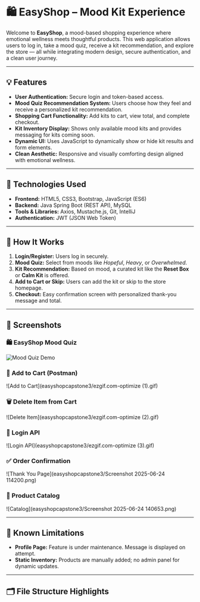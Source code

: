 # 🛍️ EasyShop – Mood Kit Experience

Welcome to **EasyShop**, a mood-based shopping experience where emotional wellness meets thoughtful products. This web application allows users to log in, take a mood quiz, receive a kit recommendation, and explore the store — all while integrating modern design, secure authentication, and a clean user journey.

---
## 💡 Features

- **User Authentication:** Secure login and token-based access.
- **Mood Quiz Recommendation System:** Users choose how they feel and receive a personalized kit recommendation.
- **Shopping Cart Functionality:** Add kits to cart, view total, and complete checkout.
- **Kit Inventory Display:** Shows only available mood kits and provides messaging for kits coming soon.
- **Dynamic UI:** Uses JavaScript to dynamically show or hide kit results and form elements.
- **Clean Aesthetic:** Responsive and visually comforting design aligned with emotional wellness.

---

## 🧪 Technologies Used

- **Frontend:** HTML5, CSS3, Bootstrap, JavaScript (ES6)
- **Backend:** Java Spring Boot (REST API), MySQL
- **Tools & Libraries:** Axios, Mustache.js, Git, IntelliJ
- **Authentication:** JWT (JSON Web Token)

---

## 🧠 How It Works

1. **Login/Register:** Users log in securely.
2. **Mood Quiz:** Select from moods like *Hopeful*, *Heavy*, or *Overwhelmed*.
3. **Kit Recommendation:** Based on mood, a curated kit like the **Reset Box** or **Calm Kit** is offered.
4. **Add to Cart or Skip:** Users can add the kit or skip to the store homepage.
5. **Checkout:** Easy confirmation screen with personalized thank-you message and total.

---

## 📸 Screenshots

### 🛍️ EasyShop Mood Quiz
![Mood Quiz Demo](easyshopcapstone3/ezgif.com-optimize.gif)

### 🧺 Add to Cart (Postman)
![Add to Cart](easyshopcapstone3/ezgif.com-optimize (1).gif)

### 🗑️ Delete Item from Cart
![Delete Item](easyshopcapstone3/ezgif.com-optimize (2).gif)

### 🔐 Login API
![Login API](easyshopcapstone3/ezgif.com-optimize (3).gif)

### ✅ Order Confirmation
![Thank You Page](easyshopcapstone3/Screenshot 2025-06-24 114200.png)

### 🛒 Product Catalog
![Catalog](easyshopcapstone3/Screenshot 2025-06-24 140653.png)

---

## 🚧 Known Limitations

- **Profile Page:** Feature is under maintenance. Message is displayed on attempt.
- **Static Inventory:** Products are manually added; no admin panel for dynamic updates.

---

## 🗂️ File Structure Highlights

